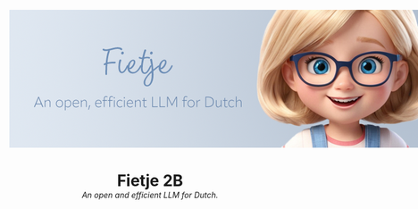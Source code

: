 <p align="center">
  <img src="img/fietje-2b-banner.png" alt="Banner Image" style="max-width: 800px; width: auto; height: auto;">
</p>

<div style="margin:auto; text-align:center" align="center">
<h1 style="margin-bottom: 0">Fietje 2B</h1>
<em>An open and efficient LLM for Dutch.</em>
</div>

